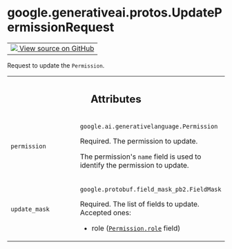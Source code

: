 
# google.generativeai.protos.UpdatePermissionRequest

<!-- Insert buttons and diff -->

<table class="tfo-notebook-buttons tfo-api nocontent">
<td>
  <a target="_blank" href="https://github.com/googleapis/google-cloud-python/tree/main/packages/google-ai-generativelanguage/google/ai/generativelanguage_v1beta/types/permission_service.py#L149-L173">
    <img src="https://www.tensorflow.org/images/GitHub-Mark-32px.png" />
    View source on GitHub
  </a>
</td>
</table>



Request to update the ``Permission``.

<!-- Placeholder for "Used in" -->




<!-- Tabular view -->
 <table class="responsive fixed orange">
<colgroup><col width="214px"><col></colgroup>
<tr><th colspan="2"><h2 class="add-link">Attributes</h2></th></tr>

<tr>
<td>

`permission`<a id="permission"></a>

</td>
<td>

`google.ai.generativelanguage.Permission`

Required. The permission to update.

The permission's ``name`` field is used to identify the
permission to update.

</td>
</tr><tr>
<td>

`update_mask`<a id="update_mask"></a>

</td>
<td>

`google.protobuf.field_mask_pb2.FieldMask`

Required. The list of fields to update. Accepted ones:

-  role (<a href="../../../google/generativeai/protos/Permission.md#role"><code>Permission.role</code></a> field)

</td>
</tr>
</table>



